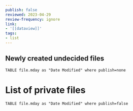```yaml
---
publish: false
reviewed: 2023-04-29
review-frequency: ignore
link:
- '[[dataview]]'
tags:
- list
---
```



## Newly created undecided files
```dataview
TABLE file.mday as "Date Modified" where publish=none
```

# List of private files
```dataview
TABLE file.mday as "Date Modified" where publish=false
```


